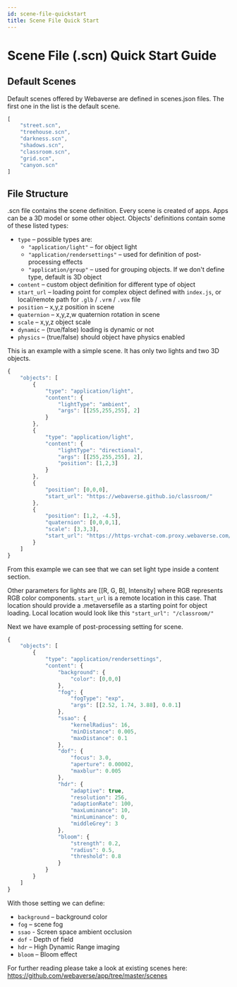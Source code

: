 ```yaml
---
id: scene-file-quickstart
title: Scene File Quick Start
---
```

# Scene File (.scn) Quick Start Guide

## Default Scenes

Default scenes offered by Webaverse are defined in scenes.json files. The first one in the list is the default scene.

```js
[
    "street.scn",
    "treehouse.scn",
    "darkness.scn",
    "shadows.scn",
    "classroom.scn",
    "grid.scn",
    "canyon.scn"
]
```

## File Structure

.scn file contains the scene definition. Every scene is created of apps. Apps can be a 3D model or some other object. Objects' definitions contain some of these listed types:
* `type` – possible types are: 
    * `"application/light"` – for object light 
    * `"application/rendersettings"` – used for definition of post-processing effects 
    * `"application/group"` – used for grouping objects. If we don't define type, default is 3D object  
* `content` – custom object definition for different type of object
*  `start_url` – loading point for complex object defined with `index.js`, or local/remote path for `.glb` / `.vrm` / `.vox` file
* `position` – x,y,z position in scene
* `quaternion` – x,y,z,w quaternion rotation in scene
* `scale` – x,y,z object scale
* `dynamic` – (true/false) loading is dynamic or not
* `physics` – (true/false) should object have physics enabled

This is an example with a simple scene. It has only two lights and two 3D objects.

```js
{
    "objects": [
        {
            "type": "application/light",
            "content": {
                "lightType": "ambient",
                "args": [[255,255,255], 2]
            }
        },
        {
            "type": "application/light",
            "content": {
                "lightType": "directional",
                "args": [[255,255,255], 2],
                "position": [1,2,3]
            }
        },
        {
            "position": [0,0,0],
            "start_url": "https://webaverse.github.io/classroom/"
        },
        {
            "position": [1,2, -4.5],
            "quaternion": [0,0,0,1],
            "scale": [3,3,3],
            "start_url": "https://https-vrchat-com.proxy.webaverse.com/"
        }
    ]
}
```

From this example we can see that we can set light type inside a content section.

Other parameters for lights are [[R, G, B], Intensity] where RGB represents RGB color components.
`start_url` is a remote location in this case. That location should provide a .metaversefile as a starting point for object loading. Local location would look like this `"start_url": "/classroom/"`

Next we have example of post-processing setting for scene.

```js
{
    "objects": [
        {
            "type": "application/rendersettings",
            "content": {
                "background": {
                    "color": [0,0,0]
                },
                "fog": {
                    "fogType": "exp",
                    "args": [[2.52, 1.74, 3.88], 0.0.1]
                },
                "ssao": {
                    "kernelRadius": 16,
                    "minDistance": 0.005,
                    "maxDistance": 0.1
                },
                "dof": {
                    "focus": 3.0,
                    "aperture": 0.00002,
                    "maxblur": 0.005
                },
                "hdr": {
                    "adaptive": true,
                    "resolution": 256,
                    "adaptionRate": 100,
                    "maxLuminance": 10,
                    "minLuminance": 0,
                    "middleGrey": 3
                },
                "bloom": {
                    "strength": 0.2,
                    "radius": 0.5,
                    "threshold": 0.8
                }
            }
        }
    ]
}
```


With those setting we can define:
* `background` – background color
* `fog` – scene fog
* `ssao` - Screen space ambient occlusion
* `dof` - Depth of field
* `hdr` – High Dynamic Range imaging
* `bloom` – Bloom effect

For further reading please take a look at existing scenes here:
https://github.com/webaverse/app/tree/master/scenes
